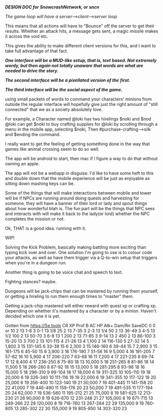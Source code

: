 ***DESIGN DOC for SnowcrashNetwork, or sncn***

*The game loop will have a server-->client-->server loop*

This means that all actions will have to "Bounce" off
the server to get their results. Whether an attack hits,
a message gets sent, a magic missile makes it across the
void etc.

This gives the ability to make different client versions
for this, and I want to take full advantage of that fact.

***One interface will be a MUD-like setup, that is, text***
***based. Not extremely wordy, but then again not totally***
***unaware that words are what are needed to drive the story.***

***The second interface will be a pixellated version of the***
***first.***

***The third interface will be the social aspect of the game.***

using small packets of words to command your characters'
minions from outside the regular interface will hopefully
give just the right amount of "still connected" that we
as a society absolutely love.

For example, a Character named @loki has two hirelings
$noki and $nod @loki can get $noki to buy crafting supplies
for @loki by scrolling through a menu in the mobile app,
selecting $noki,
Then #purchase-crafting-->silk
and $ending the command.

I really want to get the feeling of getting something done
in the way that games like animal crossing seem to do so well.

The app will be android to start, then mac if I figure a way
to do that without owning an apple.

The app will not be a webapp in disguise. I'd like to have
some heft to this and double down that the mobile experience
will be just as enjoyable as sitting down mashing keys can be.

Some of the things that will make interactions between mobile
and tower will be if NPCs are running around doing quests and
harvesting for someone, they will have a banner of their lord
or lady and spout things about how wonderful blah is. The fun
part will be the things that NPC sees and interacts with will
make it back to the lady(or lord) whether the NPC completes
the mission or not.

Ok, THAT is a good idea. running with it.

WIP!


Solving the Kick Problem, basically making battling more exciting
than typing kick over and over. One solution I'm going to use
is to colour code your attacks, as well as have them trigger
via a Q-to-win setup that triggers when you're in a dungeon run.

Another thing is going to be voice chat and speech to text.

Fighting stances? maybe.

Dungeons will be jack-chips that can be mastered by running
them yourself, or getting a hireling to run them enough times
to "master" them.

Getting a jack-chip mastered will either reward with quest xp
or crafting xp. Depending on whether it's mastered by a character
or by a minion. Haven't decided which one it is yet.


Gotten from
https://5e.tools
CR	XP	Prof B	AC	HP	Atk+	Dam/Rn	SaveDC
0	0 or 10	2	13	1-6	3	0-1	13
1/8	25	2	13	7-35	3	2-3	13
1/4	50	2	13	36-49	3	4-5	13
1/2	100	2	13	50-70	3	6-8	13
1	200	2	13	71-85	3	9-14	13
2	450	2	13	86-100	3	15-20	13
3	700	2	13	101-115	4	21-26	13
4	1,100	2	14	116-130	5	27-32	14
5	1,800	3	15	131-145	6	33-38	15
6	2,300	3	15	146-160	6	39-44	15
7	2,900	3	15	161-175	6	45-50	15
8	3,900	3	16	176-190	7	51-56	16
9	5,000	4	16	191-205	7	57-62	16
10	5,900	4	17	206-220	7	63-68	16
11	7,200	4	17	221-235	8	69-74	17
12	8,400	4	17	236-250	8	75-80	18
13	10,000	5	18	251-265	8	81-86	18
14	11,500	5	18	266-280	8	87-92	18
15	13,000	5	18	281-295	8	93-98	18
16	15,000	5	18	296-310	9	99-104	18
17	18,000	6	19	311-325	10	105-110	19
18	20,000	6	19	326-340	10	111-116	19
19	22,000	6	19	341-355	10	117-122	19
20	25,000	6	19	356-400	10	123-140	19
21	30,000	7	19	401-445	11	141-158	20
22	41,000	7	19	446-490	11	159-176	20
23	50,000	7	19	491-535	11	177-194	20
24	62,000	7	19	536-580	11	195-212	21
25	75,000	8	19	581-625	12	213-230	21
26	90,000	8	19	626-670	12	231-248	21
27	105,000	8	19	671-715	13	249-266	22
28	120,000	8	19	716-760	13	267-284	22
29	135,000	9	19	760-805	13	285-302	22
30	155,000	9	19	805-850	14	303-320	23



